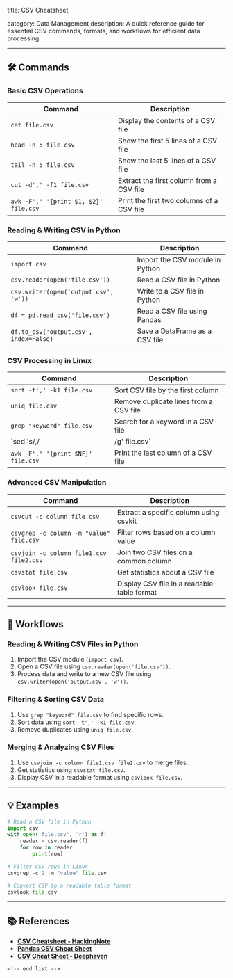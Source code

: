 title: CSV Cheatsheet

category: Data Management
description: A quick reference guide for essential CSV commands, formats, and workflows for efficient data processing.

---

## 🛠️ Commands

### **Basic CSV Operations**

| Command                                 | Description                               |
| --------------------------------------- | ----------------------------------------- |
| `cat file.csv`                        | Display the contents of a CSV file        |
| `head -n 5 file.csv`                  | Show the first 5 lines of a CSV file      |
| `tail -n 5 file.csv`                  | Show the last 5 lines of a CSV file       |
| `cut -d',' -f1 file.csv`              | Extract the first column from a CSV file  |
| `awk -F',' '{print $1, $2}' file.csv` | Print the first two columns of a CSV file |

### **Reading & Writing CSV in Python**

| Command                                  | Description                     |
| ---------------------------------------- | ------------------------------- |
| `import csv`                           | Import the CSV module in Python |
| `csv.reader(open('file.csv'))`         | Read a CSV file in Python       |
| `csv.writer(open('output.csv', 'w'))`  | Write to a CSV file in Python   |
| `df = pd.read_csv('file.csv')`         | Read a CSV file using Pandas    |
| `df.to_csv('output.csv', index=False)` | Save a DataFrame as a CSV file  |

### **CSV Processing in Linux**

| Command                              | Description                            |
| ------------------------------------ | -------------------------------------- |
| `sort -t',' -k1 file.csv`          | Sort CSV file by the first column      |
| `uniq file.csv`                    | Remove duplicate lines from a CSV file |
| `grep "keyword" file.csv`          | Search for a keyword in a CSV file     |
| `sed 's/,/                           | /g' file.csv`                          |
| `awk -F',' '{print $NF}' file.csv` | Print the last column of a CSV file    |

### **Advanced CSV Manipulation**

| Command                                   | Description                                 |
| ----------------------------------------- | ------------------------------------------- |
| `csvcut -c column file.csv`             | Extract a specific column using csvkit      |
| `csvgrep -c column -m "value" file.csv` | Filter rows based on a column value         |
| `csvjoin -c column file1.csv file2.csv` | Join two CSV files on a common column       |
| `csvstat file.csv`                      | Get statistics about a CSV file             |
| `csvlook file.csv`                      | Display CSV file in a readable table format |

---

## 🔄 Workflows

### **Reading & Writing CSV Files in Python**

1. Import the CSV module (`import csv`).
2. Open a CSV file using `csv.reader(open('file.csv'))`.
3. Process data and write to a new CSV file using `csv.writer(open('output.csv', 'w'))`.

### **Filtering & Sorting CSV Data**

1. Use `grep "keyword" file.csv` to find specific rows.
2. Sort data using `sort -t',' -k1 file.csv`.
3. Remove duplicates using `uniq file.csv`.

### **Merging & Analyzing CSV Files**

1. Use `csvjoin -c column file1.csv file2.csv` to merge files.
2. Get statistics using `csvstat file.csv`.
3. Display CSV in a readable format using `csvlook file.csv`.

---

## 💡 Examples

```python
# Read a CSV file in Python
import csv
with open('file.csv', 'r') as f:
    reader = csv.reader(f)
    for row in reader:
        print(row)

# Filter CSV rows in Linux
csvgrep -c 2 -m "value" file.csv

# Convert CSV to a readable table format
csvlook file.csv
```

---

## 📚 References

- **[CSV Cheatsheet - HackingNote](https://www.hackingnote.com/en/cheatsheets/csv/)**
- **[Pandas CSV Cheat Sheet](https://www.geeksforgeeks.org/pandas-cheat-sheet/)**
- **[CSV Cheat Sheet - Deephaven](https://deephaven.io/core/docs/reference/cheat-sheets/csv/)**

```
<!-- end list -->
```
